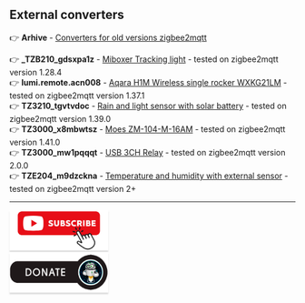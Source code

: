 ## External converters

:point_right: **Arhive** - [Converters for old versions zigbee2mqtt](https://github.com/kvazis/training/tree/master/z2m_converters)

:point_right: **_TZB210_gdsxpa1z** - [Miboxer Tracking light](https://raw.githubusercontent.com/kvazis/library/refs/heads/master/ext_converters/js/_TZB210_gdsxpa1z.js) - tested on zigbee2mqtt version 1.28.4    
:point_right: **lumi.remote.acn008** - [Aqara H1M Wireless single rocker WXKG21LM](https://raw.githubusercontent.com/kvazis/library/master/ext_converters/js/WXKG21LM.js) - tested on zigbee2mqtt version 1.37.1    
:point_right: **TZ3210_tgvtvdoc** - [Rain and light sensor with solar battery](https://raw.githubusercontent.com/kvazis/library/master/ext_converters/js/TS0207_rain_sensor.js) - tested on zigbee2mqtt version 1.39.0    
:point_right: **TZ3000_x8mbwtsz** - [Moes ZM-104-M-16AM](https://raw.githubusercontent.com/kvazis/library/master/ext_converters/js/TZ3000_x8mbwtsz.js) - tested on zigbee2mqtt version 1.41.0    
:point_right: **TZ3000_mw1pqqqt** - [USB 3CH Relay](https://raw.githubusercontent.com/kvazis/library/master/ext_converters/js/TZ3000_mw1pqqqt.js) - tested on zigbee2mqtt version 2.0.0    
:point_right: **TZE204_m9dzckna** - [Temperature and humidity with external sensor](https://raw.githubusercontent.com/kvazis/library/master/ext_converters/js/TZE204_m9dzckn.js) - tested on zigbee2mqtt version 2+    
____
<a href="https://www.youtube.com/channel/UCcq9onYHbs6go3kDpfBoqhg?sub_confirmation=1" target="_blank"><img src="https://raw.githubusercontent.com/kvazis/library/master/img/subscribe.png" alt="Subscribe" style="height: 71px !important;width: 174px !important;box-shadow: 0px 3px 2px 0px rgba(190, 190, 190, 0.5) !important;-webkit-box-shadow: 0px 3px 2px 0px rgba(190, 190, 190, 0.5) !important;" ></a>     
<a href="http://kvazis.link/donate" target="_blank"><img src="https://raw.githubusercontent.com/kvazis/library/master/img/donate.png" alt="Donate" style="height: 71px !important;width: 174px !important;box-shadow: 0px 3px 2px 0px rgba(190, 190, 190, 0.5) !important;-webkit-box-shadow: 0px 3px 2px 0px rgba(190, 190, 190, 0.5) !important;" ></a>
